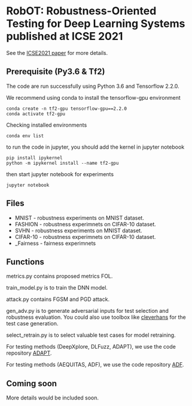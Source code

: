 # RobOT: Robustness-Oriented Testing for Deep Learning Systems published at ICSE 2021
See the <a href="https://arxiv.org/pdf/2102.05913.pdf" target="_blank">ICSE2021 paper</a>  for more details. 

## Prerequisite (Py3.6 & Tf2)
The code are run successfully using Python 3.6 and Tensorflow 2.2.0.

We recommend using conda to install the tensorflow-gpu environment
```shell
conda create -n tf2-gpu tensorflow-gpu==2.2.0
conda activate tf2-gpu
```

Checking installed environments
```shell
conda env list
```

to run the code in jupyter, you should add the kernel in jupyter notebook 
```
pip install ipykernel
python -m ipykernel install --name tf2-gpu
```

then start jupyter notebook for experiments
```
jupyter notebook
```

## Files
- MNIST - robustness experiments on MNIST dataset.
- FASHION - robustness experimnets on CIFAR-10 dataset.
- SVHN - robustness experiments on MNIST dataset.
- CIFAR-10 - robustness experimnets on CIFAR-10 dataset.
- _Fairness - fairness experimnets


## Functions
metrics.py contains proposed metrics FOL. 

train_model.py is to train the DNN model.

attack.py contains FGSM and PGD attack. 

gen_adv.py is to generate adversarial inputs for test selection and robustness evaluation. You could also use toolbox like <a href="https://github.com/cleverhans-lab/cleverhans" target="_blank">cleverhans</a> for the test case generation. 

select_retrain.py is to select valuable test cases for model retraining. 


For testing methods (DeepXplore, DLFuzz, ADAPT), we use the code repository <a href="https://github.com/kupl/ADAPT" target="_blank">ADAPT</a>. 

For testing methods (AEQUITAS, ADF), we use the code repository <a href="https://github.com/pxzhang94/ADF" target="_blank">ADF</a>. 

## Coming soon
More details would be included soon. 





